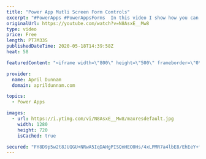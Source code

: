 ```yaml
---
title: "Power App Mutli Screen Form Controls"
excerpt: "#PowerApps #PowerAppsForms  In this video I show how you can break out a form control over multiple screens. This helps provide a better User Experience by reducing scrolling."
originalUrl: https://youtube.com/watch?v=N8AsxE__Mw8
type: video
price: Free
length: PT7M33S
publishedDateTime: 2020-05-18T14:39:58Z
heat: 58

featuredContent: "<iframe width=\"800\" height=\"500\" frameborder=\"0\" src=\"https://www.youtube.com/embed/N8AsxE__Mw8\" allow=\"accelerometer; autoplay; encrypted-media; gyroscope; picture-in-picture\" allowfullscreen></iframe>"

provider:
  name: April Dunnam
  domain: aprildunnam.com

topics:
  - Power Apps

images:
  - url: https://i.ytimg.com/vi/N8AsxE__Mw8/maxresdefault.jpg
    width: 1280
    height: 720
    isCached: true

secured: "FY8D9p5w2t8JUQGU+NRwA5IqDAHgPISQnHEO0Hs/4xLPMR7a4lbE8/EhEeY+fRNL5DH4nOh5JjGyfk8Q0yp0fX0sMp27YfWs20qlSFAbdRW9PneD2fuNhkmj7QYgPqZGYN4VcmfCwDu2rQFI/zPGKI8+txNdDW3JKg9qXuyvDtm1Tz4OhS/iHK6O5n++A/BpYflWPZc+TIyq1rvkv9KCfKXDmAJ+kFqkAmJxoHGMEss+Nd1EkFvojG5s0c8+5hVrI4GoGO5EQRHWiOnqWJgnTcWnoInEFyI81izVONNtMrcquPSKuAmMcGvIj+5sT72FD9utYSQJS9IVGmyk3cFThE7oOakaGEzrCKm3YZCB74McGolDRfMIw79rq508Nii1TJErwwxPg0wDdp41tzRh8vnIo8VzBI6r6nOmRX3DD+Q=;RWkBq+Jj80Yi2YPY/ARyxg=="
---
```


